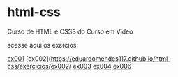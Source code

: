 # html-css
 Curso de HTML e CSS3 do Curso em Video

 acesse aqui os exercios:

[ex001](https://eduardomendes117.github.io/html-css/exercicios/ex001/)
[ex002](https://eduardomendes117.github.io/html-css/exercicios/ex002/
[ex003](https://eduardomendes117.github.io/html-css/exercicios/ex003/)
[ex004](https://eduardomendes117.github.io/html-css/exercicios/ex004/)
[ex006](https://eduardomendes117.github.io/html-css/exercicios/ex006/)